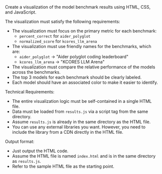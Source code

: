 Create a visualization of the model benchmark results using HTML, CSS, and JavaScript.

The visualization must satisfy the following requirements:

- The visualization must focus on the primary metric for each benchmark:
  - `percent_correct` for `aider_polyglot`
  - `normalized_score` for `kcores_llm_arena`
- The visualization must use friendly names for the benchmarks, which are:
  - `aider_polyglot` -> "Aider polyglot coding leaderboard"
  - `kcores_llm_arena` -> "KCORES LLM Arena"
- The visualization must compare the relative performance of the models across the benchmarks.
- The top 3 models for each benchmark should be clearly labeled.
- Each model should have an associated color to make it easier to identify.

Technical Requirements:

- The entire visualization logic must be self-contained in a single HTML file.
- Data must be loaded from `results.js` via a script tag from the same directory.
- Assume `results.js` is already in the same directory as the HTML file.
- You can use any external libraries you want. However, you need to include the library from a CDN directly in the HTML file.

Output format:

- Just output the HTML code.
- Assume the HTML file is named `index.html` and is in the same directory as `results.js`.
- Refer to the sample HTML file as the starting point.
